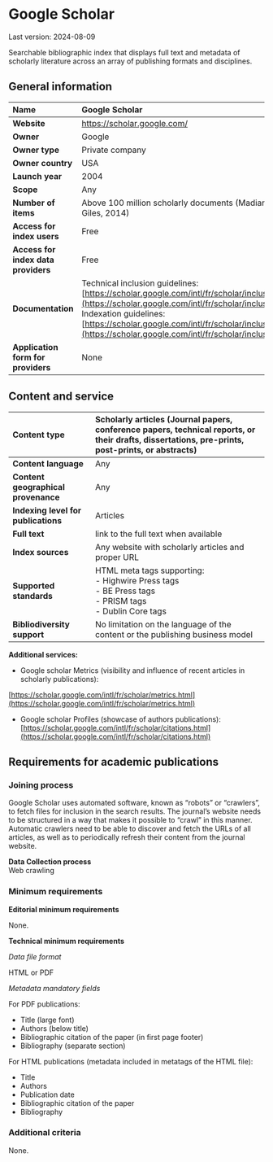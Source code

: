 # **Google Scholar**

Last version: 2024-08-09

Searchable bibliographic index that displays full text and metadata of scholarly literature across an array of publishing formats and disciplines.

## General information

| Name | Google Scholar |
| :---- | :---- |
| **Website** | https://scholar.google.com/ |
| **Owner** | Google |
| **Owner type** | Private company |
| **Owner country** | USA |
| **Launch year** | 2004 |
| **Scope** | Any |
| **Number of items** | Above 100 million scholarly documents (Madian Khabsa, C. Lee Giles, 2014\) |
| **Access for index users** | Free |
| **Access for index data providers** | Free |
| **Documentation** | Technical inclusion guidelines:  [https://scholar.google.com/intl/fr/scholar/inclusion.html](https://scholar.google.com/intl/fr/scholar/inclusion.html)  <br />Indexation guidelines:  [https://scholar.google.com/intl/fr/scholar/inclusion.html\#indexing](https://scholar.google.com/intl/fr/scholar/inclusion.html\#indexing)  |
| **Application form for providers** | None |

## Content and service

| Content type | Scholarly articles (Journal papers, conference papers, technical reports, or their drafts, dissertations, pre-prints, post-prints, or abstracts) |
| :---- | :---- |
| **Content language** | Any |
| **Content geographical provenance** | Any |
| **Indexing level for publications** | Articles |
| **Full text** | link to the full text when available |
| **Index sources** | Any website with scholarly articles and proper URL |
| **Supported standards** | HTML meta tags supporting: <br /> - Highwire Press tags <br /> - BE Press tags <br /> - PRISM tags <br /> - Dublin Core tags |
| **Bibliodiversity support** | No limitation on the language of the content or the publishing business model |

**Additional services:**

* Google scholar Metrics (visibility and influence of recent articles in scholarly publications):

[https://scholar.google.com/intl/fr/scholar/metrics.html](https://scholar.google.com/intl/fr/scholar/metrics.html) 

* Google scholar Profiles (showcase of authors publications): [https://scholar.google.com/intl/fr/scholar/citations.html](https://scholar.google.com/intl/fr/scholar/citations.html) 

## Requirements for academic publications

### Joining process

Google Scholar uses automated software, known as “robots” or “crawlers”, to fetch files for inclusion in the search results. The journal’s website needs to be structured in a way that makes it possible to “crawl” in this manner. Automatic crawlers need to be able to discover and fetch the URLs of all articles, as well as to periodically refresh their content from the journal website.

**Data Collection process**  
Web crawling

### Minimum requirements

**Editorial minimum requirements**

None.

**Technical minimum requirements**

*Data file format* 

HTML or PDF

*Metadata mandatory fields*

For PDF publications:  
- Title (large font)  
- Authors (below title)  
- Bibliographic citation of the paper (in first page footer)  
- Bibliography (separate section)

For HTML publications (metadata included in metatags of the HTML file):  
- Title  
- Authors  
- Publication date  
- Bibliographic citation of the paper  
- Bibliography

### Additional criteria

None.

